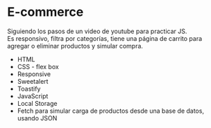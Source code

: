 # E-commerce
Siguiendo los pasos de un video de youtube para practicar JS.  
Es responsivo, filtra por categorías, tiene una página de carrito para agregar o eliminar productos y simular compra.
* HTML
* CSS - flex box
* Responsive
* Sweetalert
* Toastify
* JavaScript
* Local Storage
* Fetch para simular carga de productos desde una base de datos, usando JSON
